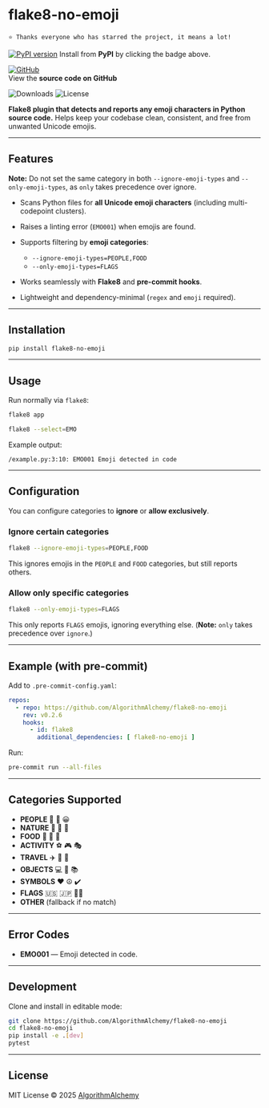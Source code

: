 # flake8-no-emoji

`⭐️ Thanks everyone who has starred the project, it means a lot!`

[![PyPI version](https://img.shields.io/pypi/v/flake8-no-emoji.svg?logo=pypi&logoColor=white)](https://pypi.org/project/flake8-no-emoji/)
Install from **PyPI** by clicking the badge above.

[![GitHub](https://img.shields.io/badge/GitHub-Repository-black?logo=github&logoColor=white)](https://github.com/AlgorithmAlchemy/flake8-no-emoji)  
View the **source code on GitHub**

![Downloads](https://pepy.tech/badge/flake8-no-emoji)
![License](https://img.shields.io/pypi/l/flake8-no-emoji.svg)

**Flake8 plugin that detects and reports any emoji characters in Python source code.**
Helps keep your codebase clean, consistent, and free from unwanted Unicode emojis.

---

## Features

**Note:** Do not set the same category in both `--ignore-emoji-types` and `--only-emoji-types`, as `only` takes
precedence over ignore.

* Scans Python files for **all Unicode emoji characters** (including multi-codepoint clusters).
* Raises a linting error (`EMO001`) when emojis are found.
* Supports filtering by **emoji categories**:

    * `--ignore-emoji-types=PEOPLE,FOOD`
    * `--only-emoji-types=FLAGS`
* Works seamlessly with **Flake8** and **pre-commit hooks**.
* Lightweight and dependency-minimal (`regex` and `emoji` required).

---

## Installation

```bash
pip install flake8-no-emoji
```

---

## Usage

Run normally via `flake8`:

```bash
flake8 app
```

```bash
flake8 --select=EMO
```

Example output:

```
/example.py:3:10: EMO001 Emoji detected in code
```

---

## Configuration

You can configure categories to **ignore** or **allow exclusively**.

### Ignore certain categories

```bash
flake8 --ignore-emoji-types=PEOPLE,FOOD
```

This ignores emojis in the `PEOPLE` and `FOOD` categories, but still reports others.

### Allow only specific categories

```bash
flake8 --only-emoji-types=FLAGS
```

This only reports `FLAGS` emojis, ignoring everything else.
(**Note:** `only` takes precedence over `ignore`.)

---

## Example (with pre-commit)

Add to `.pre-commit-config.yaml`:

```yaml
repos:
  - repo: https://github.com/AlgorithmAlchemy/flake8-no-emoji
    rev: v0.2.6
    hooks:
      - id: flake8
        additional_dependencies: [ flake8-no-emoji ]
```

Run:

```bash
pre-commit run --all-files
```

---

## Categories Supported

* **PEOPLE** 👩 👨 😀
* **NATURE** 🌳 🐶 🌸
* **FOOD** 🍕 🍔 🍎
* **ACTIVITY** ⚽ 🎮 🎭
* **TRAVEL** ✈️ 🚗 🚀
* **OBJECTS** 💻 📱 📚
* **SYMBOLS** ❤️ ☮️ ✔️
* **FLAGS** 🇺🇸 🇯🇵 🏳️‍🌈
* **OTHER** (fallback if no match)

---

## Error Codes

* **EMO001** — Emoji detected in code.

---

## Development

Clone and install in editable mode:

```bash
git clone https://github.com/AlgorithmAlchemy/flake8-no-emoji
cd flake8-no-emoji
pip install -e .[dev]
pytest
```

---

## License

MIT License © 2025 [AlgorithmAlchemy](https://github.com/AlgorithmAlchemy)
